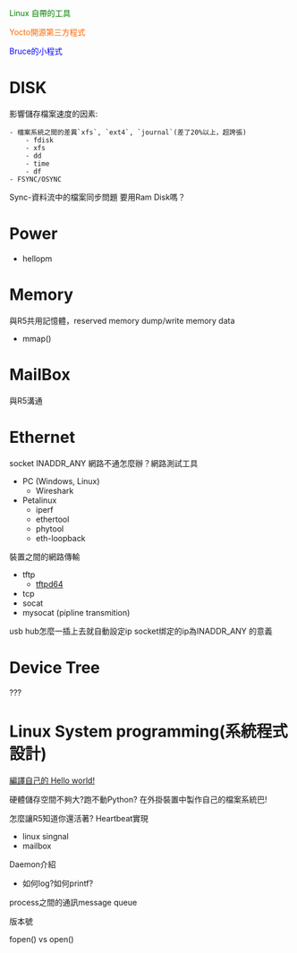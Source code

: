 <font color=#008000>Linux 自帶的工具</font>

<font color=#FF6600>Yocto開源第三方程式</font>

<font color=#0000FF>Bruce的小程式 </font>

# DISK
影響儲存檔案速度的因素:

    - 檔案系統之間的差異`xfs`, `ext4`, `journal`(差了20%以上，超誇張)
        - fdisk
        - xfs
        - dd
        - time
        - df
    - FSYNC/OSYNC

Sync-資料流中的檔案同步問題
要用Ram Disk嗎？

# Power
- hellopm

# Memory
與R5共用記憶體，reserved memory
dump/write memory data
- mmap()

# MailBox
與R5溝通

# Ethernet
socket INADDR_ANY
網路不通怎麼辦？網路測試工具
- PC (Windows, Linux) 
    - Wireshark
- Petalinux
    - iperf
    - ethertool
    - phytool
    - eth-loopback

裝置之間的網路傳輸
- tftp
    - [tftpd64](https://www.cnblogs.com/coolYuan/p/9035500.html)
- tcp
- socat
- mysocat (pipline transmition) 

usb hub怎麼一插上去就自動設定ip
socket绑定的ip為INADDR_ANY 的意義
# Device Tree
???
# Linux System programming(系統程式設計)
[編譯自己的 Hello world!](./LinuxSystemPorgramming/編譯Petalinux中的程式.md)

硬體儲存空間不夠大?跑不動Python? 在外掛裝置中製作自己的檔案系統巴!

怎麼讓R5知道你還活著? Heartbeat實現
- linux singnal
- mailbox

Daemon介紹
- 如何log?如何printf? 

process之間的通訊message queue

版本號

fopen() vs open()
